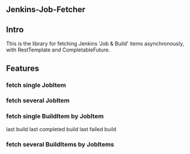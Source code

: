 ## Jenkins-Job-Fetcher

## Intro

This is the library for fetching Jenkins 'Job & Build' items asynchronously, with RestTemplate and CompletableFuture.

## Features

### fetch single JobItem


### fetch several JobItem


### fetch single BuildItem by JobItem

last build
last completed build
last failed build


### fetch several BuildItems by JobItems

